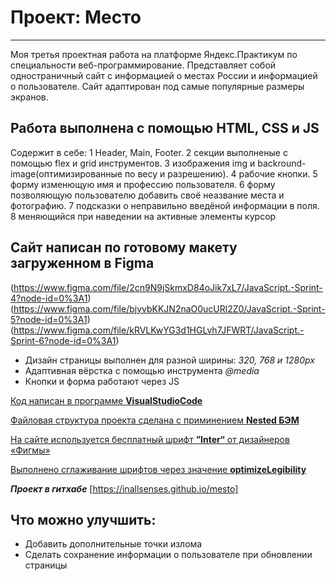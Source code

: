 
# Проект: Место
-------------------

Моя третья проектная работа на платформе Яндекс.Практикум по специальности веб-программирование.
Представляет собой одностраничный сайт с информацией о местах России и информацией о пользователе.
Сайт адаптирован под самые популярные размеры экранов.

## Работа выполнена с помощью HTML, CSS и JS

Содержит в себе:
1 Header, Main, Footer.
2 секции выполненые с помощью flex и grid инструментов.
3 изображения img и backround-image(оптимизированные по весу и разрешению).
4 рабочие кнопки.
5 форму изменющую имя и профессию пользователя.
6 форму позволяющую пользователю добавить своё неазвание места и фотографию.
7 подсказки о неправильно введёной информации в поля. 
8 меняющийся при наведении на активные элементы курсор

## Cайт написан по готовому макету загруженном в Figma
(https://www.figma.com/file/2cn9N9jSkmxD84oJik7xL7/JavaScript.-Sprint-4?node-id=0%3A1)
(https://www.figma.com/file/bjyvbKKJN2naO0ucURl2Z0/JavaScript.-Sprint-5?node-id=0%3A1)
(https://www.figma.com/file/kRVLKwYG3d1HGLvh7JFWRT/JavaScript.-Sprint-6?node-id=0%3A1)

* Дизайн страницы выполнен для разной ширины: _320, 768 и 1280px_
* Адаптивная вёрстка с помощью инструмента _@media_
* Кнопки и форма работают через JS


[Код написан в программе **VisualStudioCode**](https://code.visualstudio.com/)

[Файловая структура проекта сделана с приминением **Nested БЭМ**](https://ru.bem.info/methodology/filestructure/)

[На сайте используется бесплатный шрифт **”Inter“** от дизайнеров «Фигмы»](https://rsms.me/inter/)

[Выполнено сглаживание шрифтов через значение **optimizeLegibility**](https://doka.guide/css/text-rendering/)

**_Проект в гитхабе_**
[https://inallsenses.github.io/mesto]

## Что можно улучшить:
* Добавить дополнительные точки излома
* Сделать сохранение информации о пользователе при обновлении страницы